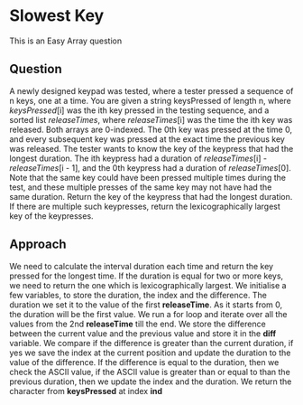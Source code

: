 # Slowest Key

This is an Easy Array question

## Question
A newly designed keypad was tested, where a tester pressed a sequence of n keys, one at a time.
You are given a string keysPressed of length n, where *keysPressed*[i] was the ith key pressed in the testing sequence, and a sorted list *releaseTimes*, where *releaseTimes*[i] was the time the ith key was released. Both arrays are 0-indexed. The 0th key was pressed at the time 0, and every subsequent key was pressed at the exact time the previous key was released.
The tester wants to know the key of the keypress that had the longest duration. The ith keypress had a duration of *releaseTimes*[i] - *releaseTimes*[i - 1], and the 0th keypress had a duration of *releaseTimes*[0].
Note that the same key could have been pressed multiple times during the test, and these multiple presses of the same key may not have had the same duration.
Return the key of the keypress that had the longest duration. If there are multiple such keypresses, return the lexicographically largest key of the keypresses.

## Approach
We need to calculate the interval duration each time and return the key pressed for the longest time. If the duration is equal for two or more keys, we need to return the one which is lexicographically largest.
We initialise a few variables, to store the duration, the index and the difference. The duration we set it to the value of the first **releaseTime**. As it starts from 0, the duration will be the first value.
We run a for loop and iterate over all the values from the 2nd **releaseTime** till the end.
We store the difference between the current value and the previous value and store it in the **diff** variable.
We compare if the difference is greater than the current duration, if yes we save the index at the current position and update the duration to the value of the difference.
If the difference is equal to the duration, then we check the ASCII value, if the ASCII value is greater than or equal to than the previous duration, then we update the index and the duration.
We return the character from **keysPressed** at index **ind**
